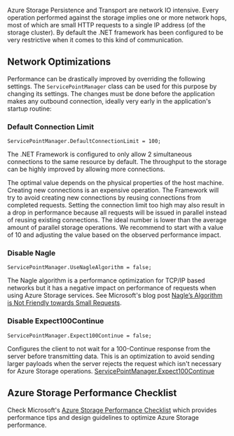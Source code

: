 Azure Storage Persistence and Transport are network IO intensive. Every operation performed against the storage implies one or more network hops, most of which are small HTTP requests to a single IP address (of the storage cluster). By default the .NET framework has been configured to be very restrictive when it comes to this kind of communication.

	
## Network Optimizations

Performance can be drastically improved by overriding the following settings. The `ServicePointManager` class can be used for this purpose by changing its settings. The changes must be done before the application makes any outbound connection, ideally very early in the application's startup routine:


### Default Connection Limit

	ServicePointManager.DefaultConnectionLimit = 100;

The .NET Framework is configured to only allow 2 simultaneous connections to the same resource by default. The throughput to the storage can be highly improved by allowing more connections. 

The optimal value depends on the physical properties of the host machine. Creating new connections is an expensive operation. The Framework will try to avoid creating new connections by reusing connections from completed requests. Setting the connection limit too high may also result in a drop in performance because all requests will be issued in parallel instead of reusing existing connections. The ideal number is lower than the average amount of parallel storage operations. We recommend to start with a value of 10 and adjusting the value based on the observed performance impact.


### Disable Nagle

	ServicePointManager.UseNagleAlgorithm = false;

The Nagle algorithm is a performance optimization for TCP/IP based networks but it has a negative impact on performance of requests when using Azure Storage services. See Microsoft's blog post [Nagle’s Algorithm is Not Friendly towards Small Requests](https://blogs.msdn.microsoft.com/windowsazurestorage/2010/06/25/nagles-algorithm-is-not-friendly-towards-small-requests/).


### Disable Expect100Continue

	ServicePointManager.Expect100Continue = false; 

Configures the client to not wait for a 100-Continue response from the server before transmitting data. This is an optimization to avoid sending larger payloads when the server rejects the request which isn't necessary for Azure Storage operations.
[ServicePointManager.Expect100Continue](https://msdn.microsoft.com/en-us/library/system.net.servicepointmanager.expect100continue.aspx)


## Azure Storage Performance Checklist

Check Microsoft's [Azure Storage Performance Checklist](https://azure.microsoft.com/en-us/documentation/articles/storage-performance-checklist/) which provides performance tips and design guidelines to optimize Azure Storage performance.